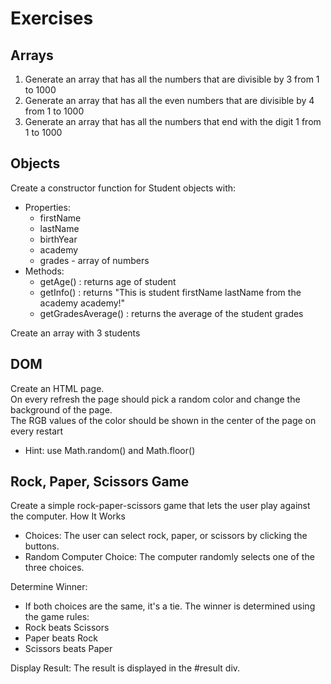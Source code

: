 # Exercises

## Arrays

1. Generate an array that has all the numbers that are divisible by 3 from 1 to 1000
2. Generate an array that has all the even numbers that are divisible by 4 from 1 to 1000
3. Generate an array that has all the numbers that end with the digit 1 from 1 to 1000

## Objects

Create a constructor function for Student objects with:

- Properties:
  - firstName
  - lastName
  - birthYear
  - academy
  - grades - array of numbers
- Methods:
  - getAge() : returns age of student
  - getInfo() : returns "This is student firstName lastName from the academy academy!"
  - getGradesAverage() : returns the average of the student grades

Create an array with 3 students

## DOM

Create an HTML page.\
On every refresh the page should pick a random color and change the background of the page.\
The RGB values of the color should be shown in the center of the page on every restart

- Hint: use Math.random() and Math.floor()

## Rock, Paper, Scissors Game

Create a simple rock-paper-scissors game that lets the user play against the computer.
How It Works

- Choices: The user can select rock, paper, or scissors by clicking the buttons.
- Random Computer Choice: The computer randomly selects one of the three choices.

Determine Winner:

- If both choices are the same, it's a tie.
  The winner is determined using the game rules:
- Rock beats Scissors
- Paper beats Rock
- Scissors beats Paper

Display Result: The result is displayed in the #result div.
